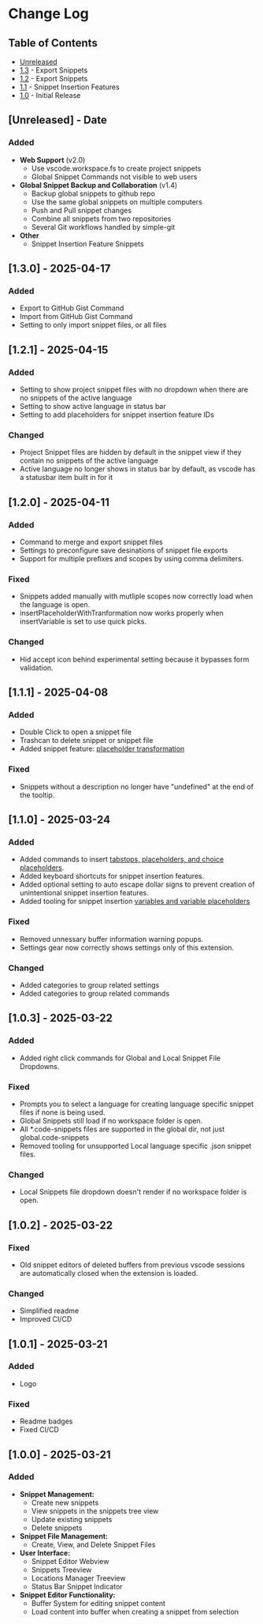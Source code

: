# Change Log

<!-- Check [Keep a Changelog](http://keepachangelog.com/) for recommendations on how to structure this file. -->

## Table of Contents

- [Unreleased](#unreleased---date)
- [1.3](#130---2025-04-17) - Export Snippets
- [1.2](#121---2025-04-15) - Export Snippets
- [1.1](#111---2025-04-08) - Snippet Insertion Features
- [1.0](#103---2025-03-22) - Initial Release

## [Unreleased] - Date

### Added

* **Web Support** (v2.0)
    * Use vscode.workspace.fs to create project snippets
    * Global Snippet Commands not visible to web users
* **Global Snippet Backup and Collaboration** (v1.4)
    * Backup global snippets to github repo
    * Use the same global snippets on multiple computers
    * Push and Pull snippet changes
    * Combine all snippets from two repositories
    * Several Git workflows handled by simple-git
* **Other**
    * Snippet Insertion Feature Snippets

## [1.3.0] - 2025-04-17

### Added

* Export to GitHub Gist Command
* Import from GitHub Gist Command
* Setting to only import snippet files, or all files

## [1.2.1] - 2025-04-15

### Added

* Setting to show project snippet files with no dropdown when there are no snippets of the active language
* Setting to show active language in status bar
* Setting to add placeholders for snippet insertion feature IDs

### Changed

* Project Snippet files are hidden by default in the snippet view if they contain no snippets of the active language
* Active language no longer shows in status bar by default, as vscode has a statusbar item built in for it

## [1.2.0] - 2025-04-11

### Added

* Command to merge and export snippet files
* Settings to preconfigure save desinations of snippet file exports
* Support for multiple prefixes and scopes by using comma delimiters.

### Fixed

* Snippets added manually with mutliple scopes now correctly load when the language is open.
* insertPlaceholderWithTranformation now works properly when insertVariable is set to use quick picks.

### Changed

* Hid accept icon behind experimental setting because it bypasses form validation. 

## [1.1.1] - 2025-04-08

### Added

* Double Click to open a snippet file
* Trashcan to delete snippet or snippet file
* Added snippet feature: [placeholder transformation](https://code.visualstudio.com/docs/editing/userdefinedsnippets#_variable-transforms)

### Fixed

* Snippets without a description no longer have "undefined" at the end of the tooltip.

## [1.1.0] - 2025-03-24

### Added

* Added commands to insert [tabstops, placeholders, and choice placeholders](https://code.visualstudio.com/docs/editor/userdefinedsnippets#_snippet-syntax).
* Added keyboard shortcuts for snippet insertion features.
* Added optional setting to auto escape dollar signs to prevent creation of unintentional snippet insertion features.
* Added tooling for snippet insertion [variables and variable placeholders](https://code.visualstudio.com/docs/editor/userdefinedsnippets#_variables)

### Fixed

* Removed unnessary buffer information warning popups.
* Settings gear now correctly shows settings only of this extension.

### Changed

* Added categories to group related settings
* Added categories to group related commands

## [1.0.3] - 2025-03-22

### Added

* Added right click commands for Global and Local Snippet File Dropdowns.

### Fixed

* Prompts you to select a language for creating language specific snippet files if none is being used.
* Global Snippets still load if no workspace folder is open.
* All *.code-snippets files are supported in the global dir, not just global.code-snippets
* Removed tooling for unsupported Local language specific .json snippet files.

### Changed

* Local Snippets file dropdown doesn't render if no workspace folder is open.

## [1.0.2] - 2025-03-22

### Fixed

* Old snippet editors of deleted buffers from previous vscode sessions are automatically closed when the extension is loaded.

### Changed

* Simplified readme
* Improved CI/CD

## [1.0.1] - 2025-03-21

### Added

* Logo

### Fixed

* Readme badges
* Fixed CI/CD

## [1.0.0] - 2025-03-21

### Added

* **Snippet Management:**
    * Create new snippets
    * View snippets in the snippets tree view
    * Update existing snippets
    * Delete snippets
* **Snippet File Management:**
    * Create, View, and Delete Snippet Files
* **User Interface:**
    * Snippet Editor Webview
    * Snippets Treeview
    * Locations Manager Treeview
    * Status Bar Snippet Indicator
* **Snippet Editor Functionality:**
    * Buffer System for editing snippet content
    * Load content into buffer when creating a snippet from selection
